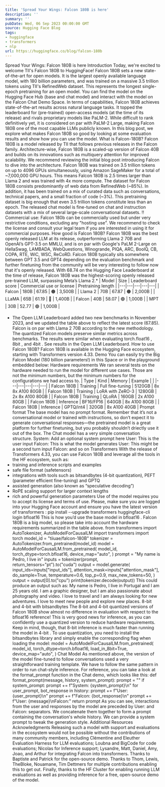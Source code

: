 ```yaml
---
title: 'Spread Your Wings: Falcon 180B is here'
description: ''
summary: ''
pubDate: Wed, 06 Sep 2023 00:00:00 GMT
source: Hugging Face Blog
tags:
- huggingface
- transformers
- nlp
url: https://huggingface.co/blog/falcon-180b
---
```


Spread Your Wings: Falcon 180B is here
Introduction
Today, we're excited to welcome TII's Falcon 180B to HuggingFace! Falcon 180B sets a new state-of-the-art for open models. It is the largest openly available language model, with 180 billion parameters, and was trained on a massive 3.5 trillion tokens using TII's RefinedWeb dataset. This represents the longest single-epoch pretraining for an open model.
You can find the model on the Hugging Face Hub (base and chat model) and interact with the model on the Falcon Chat Demo Space.
In terms of capabilities, Falcon 180B achieves state-of-the-art results across natural language tasks. It topped the leaderboard for (pre-trained) open-access models (at the time of its release) and rivals proprietary models like PaLM-2. While difficult to rank definitively yet, it is considered on par with PaLM-2 Large, making Falcon 180B one of the most capable LLMs publicly known.
In this blog post, we explore what makes Falcon 180B so good by looking at some evaluation results and show how you can use the model.
What is Falcon-180B?
Falcon 180B is a model released by TII that follows previous releases in the Falcon family.
Architecture-wise, Falcon 180B is a scaled-up version of Falcon 40B and builds on its innovations such as multiquery attention for improved scalability. We recommend reviewing the initial blog post introducing Falcon to dive into the architecture. Falcon 180B was trained on 3.5 trillion tokens on up to 4096 GPUs simultaneously, using Amazon SageMaker for a total of ~7,000,000 GPU hours. This means Falcon 180B is 2.5 times larger than Llama 2 and was trained with 4x more compute.
The dataset for Falcon 180B consists predominantly of web data from RefinedWeb (~85%). In addition, it has been trained on a mix of curated data such as conversations, technical papers, and a small fraction of code (~3%). This pretraining dataset is big enough that even 3.5 trillion tokens constitute less than an epoch.
The released chat model is fine-tuned on chat and instruction datasets with a mix of several large-scale conversational datasets.
‼️ Commercial use: Falcon 180b can be commercially used but under very restrictive conditions, excluding any "hosting use". We recommend to check the license and consult your legal team if you are interested in using it for commercial purposes.
How good is Falcon 180B?
Falcon 180B was the best openly released LLM at its release, outperforming Llama 2 70B and OpenAI’s GPT-3.5 on MMLU, and is on par with Google's PaLM 2-Large on HellaSwag, LAMBADA, WebQuestions, Winogrande, PIQA, ARC, BoolQ, CB, COPA, RTE, WiC, WSC, ReCoRD. Falcon 180B typically sits somewhere between GPT 3.5 and GPT4 depending on the evaluation benchmark and further finetuning from the community will be very interesting to follow now that it's openly released.
With 68.74 on the Hugging Face Leaderboard at the time of release, Falcon 180B was the highest-scoring openly released pre-trained LLM, surpassing Meta’s Llama 2.*
| Model | Size | Leaderboard score | Commercial use or license | Pretraining length |
|---|---|---|---|---|
| Falcon | 180B | 67.85 | 🟠 | 3,500B |
| Llama 2 | 70B | 67.87 | 🟠 | 2,000B |
| LLaMA | 65B | 61.19 | 🔴 | 1,400B |
| Falcon | 40B | 58.07 | 🟢 | 1,000B |
| MPT | 30B | 52.77 | 🟢 | 1,000B |
- The Open LLM Leaderboard added two new benchmarks in November 2023, and we updated the table above to reflect the latest score (67.85). Falcon is on par with Llama 2 70B according to the new methodology.
The quantized Falcon models preserve similar metrics across benchmarks. The results were similar when evaluating torch.float16
, 8bit
, and 4bit
. See results in the Open LLM Leaderboard.
How to use Falcon 180B?
Falcon 180B is available in the Hugging Face ecosystem, starting with Transformers version 4.33.
Demo
You can easily try the Big Falcon Model (180 billion parameters!) in this Space or in the playground embedded below:
Hardware requirements
We ran several tests on the hardware needed to run the model for different use cases. Those are not the minimum numbers, but the minimum numbers for the configurations we had access to.
| Type | Kind | Memory | Example | |
|---|---|---|---|---|
| Falcon 180B | Training | Full fine-tuning | 5120GB | 8x 8x A100 80GB |
| Falcon 180B | Training | LoRA with ZeRO-3 | 1280GB | 2x 8x A100 80GB |
| Falcon 180B | Training | QLoRA | 160GB | 2x A100 80GB |
| Falcon 180B | Inference | BF16/FP16 | 640GB | 8x A100 80GB |
| Falcon 180B | Inference | GPTQ/int4 | 320GB | 8x A100 40GB |
Prompt format
The base model has no prompt format. Remember that it’s not a conversational model or trained with instructions, so don’t expect it to generate conversational responses—the pretrained model is a great platform for further finetuning, but you probably shouldn’t driectly use it out of the box. The Chat model has a very simple conversation structure.
System: Add an optional system prompt here
User: This is the user input
Falcon: This is what the model generates
User: This might be a second turn input
Falcon: and so on
Transformers
With the release of Transformers 4.33, you can use Falcon 180B and leverage all the tools in the HF ecosystem, such as:
- training and inference scripts and examples
- safe file format (safetensors)
- integrations with tools such as bitsandbytes (4-bit quantization), PEFT (parameter efficient fine-tuning) and GPTQ
- assisted generation (also known as “speculative decoding”)
- RoPE scaling support for larger context lengths
- rich and powerful generation parameters
Use of the model requires you to accept its license and terms of use. Please, make sure you are logged into your Hugging Face account and ensure you have the latest version of transformers
:
pip install --upgrade transformers
huggingface-cli login
bfloat16
This is how you’d use the base model in bfloat16
. Falcon 180B is a big model, so please take into account the hardware requirements summarized in the table above.
from transformers import AutoTokenizer, AutoModelForCausalLM
import transformers
import torch
model_id = "tiiuae/falcon-180B"
tokenizer = AutoTokenizer.from_pretrained(model_id)
model = AutoModelForCausalLM.from_pretrained(
model_id,
torch_dtype=torch.bfloat16,
device_map="auto",
)
prompt = "My name is Pedro, I live in"
inputs = tokenizer(prompt, return_tensors="pt").to("cuda")
output = model.generate(
input_ids=inputs["input_ids"],
attention_mask=inputs["attention_mask"],
do_sample=True,
temperature=0.6,
top_p=0.9,
max_new_tokens=50,
)
output = output[0].to("cpu")
print(tokenizer.decode(output))
This could produce an output such as:
My name is Pedro, I live in Portugal and I am 25 years old. I am a graphic designer, but I am also passionate about photography and video.
I love to travel and I am always looking for new adventures. I love to meet new people and explore new places.
8-bit and 4-bit with bitsandbytes
The 8-bit and 4-bit quantized versions of Falcon 180B show almost no difference in evaluation with respect to the bfloat16
reference! This is very good news for inference, as you can confidently use a quantized version to reduce hardware requirements. Keep in mind, though, that 8-bit inference is much faster than running the model in 4-bit
.
To use quantization, you need to install the bitsandbytes
library and simply enable the corresponding flag when loading the model:
model = AutoModelForCausalLM.from_pretrained(
model_id,
torch_dtype=torch.bfloat16,
load_in_8bit=True,
device_map="auto",
)
Chat Model
As mentioned above, the version of the model fine-tuned to follow conversations used a very straightforward training template. We have to follow the same pattern in order to run chat-style inference. For reference, you can take a look at the format_prompt function in the Chat demo, which looks like this:
def format_prompt(message, history, system_prompt):
prompt = ""
if system_prompt:
prompt += f"System: {system_prompt}\n"
for user_prompt, bot_response in history:
prompt += f"User: {user_prompt}\n"
prompt += f"Falcon: {bot_response}\n"
prompt += f"User: {message}\nFalcon:"
return prompt
As you can see, interactions from the user and responses by the model are preceded by User:
and Falcon:
separators. We concatenate them together to form a prompt containing the conversation's whole history. We can provide a system prompt to tweak the generation style.
Additional Resources
Acknowledgments
Releasing such a model with support and evaluations in the ecosystem would not be possible without the contributions of many community members, including Clémentine and Eleuther Evaluation Harness for LLM evaluations; Loubna and BigCode for code evaluations; Nicolas for Inference support; Lysandre, Matt, Daniel, Amy, Joao, and Arthur for integrating Falcon into transformers. Thanks to Baptiste and Patrick for the open-source demo. Thanks to Thom, Lewis, TheBloke, Nouamane, Tim Dettmers for multiple contributions enabling this to get out. Finally, thanks to the HF Cluster for enabling running LLM evaluations as well as providing inference for a free, open-source demo of the model.